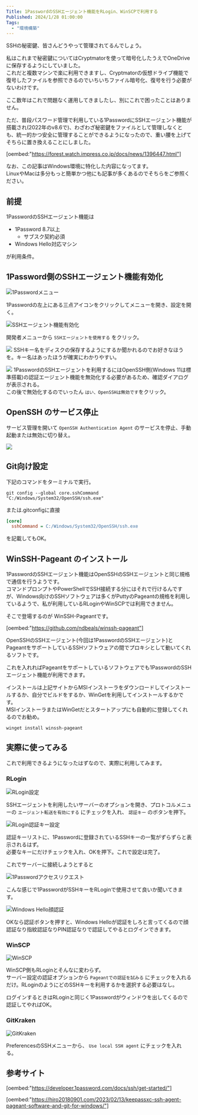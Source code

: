 ```yaml
---
Title: 1PasswordのSSHエージェント機能をRLogin、WinSCPで利用する
Published: 2024/1/28 01:00:00
Tags:
  - "環境構築"
---
```


SSHの秘密鍵、皆さんどうやって管理されてるんでしょう。  

私はこれまで秘密鍵についてはCryptmatorを使って暗号化したうえでOneDriveに保存するようにしていました。  
これだと複数マシンで楽に利用できますし、Cryptmatorの仮想ドライブ機能で復号したファイルを参照できるのでいちいちファイル暗号化、復号を行う必要がないわけです。  

ここ数年はこれで問題なく運用してきましたし、別にこれで困ったことはありません。  

ただ、普段パスワード管理で利用している1PasswordにSSHエージェント機能が搭載され(2022年のv8.6で)、わざわざ秘密鍵をファイルとして管理しなくとも、統一的かつ安全に管理することができるようになったので、重い腰を上げてそちらに置き換えることにしました。  

[oembed:"https://forest.watch.impress.co.jp/docs/news/1396447.html"]

なお、この記事はWindows環境に特化した内容になってます。  
LinuxやMacは多分もっと簡単かつ他にも記事が多くあるのでそちらをご参照ください。  

## 前提

1PasswordのSSHエージェント機能は
- 1Password 8.7以上
  - サブスク契約必須
- Windows Hello対応マシン

が利用条件。  

## 1Password側のSSHエージェント機能有効化

![1Passwordメニュー](1password-menu.png)

1Passwordの左上にある三点アイコンをクリックしてメニューを開き、設定を開く。  

![SSHエージェント機能有効化](1password-enablesshagent.png)


開発者メニューから `SSHエージェントを使用する` をクリック。

![](1password-enablesshagent-key.png)
SSHキー名をディスクの保存するようにするか聞かれるのでお好きなほうを。キー名はあったほうが確実にわかりやすい。 

![](disableopenssh.png)
1PasswordのSSHエージェントを利用するにはOpenSSH側(Windows 11は標準搭載)の認証エージェント機能を無効化する必要があるため、確認ダイアログが表示される。  
この後で無効化するのでいったん `はい、OpenSSHは無効です`をクリック。  



## OpenSSH のサービス停止  


サービス管理を開いて `OpenSSH Authentication Agent` のサービスを停止、手動起動または無効に切り替え。  

![](openssh-service-disable.png)


## Git向け設定  
下記のコマンドをターミナルで実行。  

```batch
git config --global core.sshCommand "C:/Windows/System32/OpenSSH/ssh.exe"
```
または.gitconfigに直接
```ini
[core]
  sshCommand = C:/Windows/System32/OpenSSH/ssh.exe
```
を記載してもOK。

## WinSSH-Pageant のインストール  


1PasswordのSSHエージェント機能はOpenSSHのSSHエージェントと同じ規格で通信を行うようです。  
コマンドプロンプトやPowerShellでSSH接続する分にはそれで行けるんですが、Windows向けのSSHソフトウェアは多くがPuttyのPageantの規格を利用しているようで、私が利用しているRLoginやWinSCPでは利用できません。  

そこで登場するのが WinSSH-Pageantです。  

[oembed:"https://github.com/ndbeals/winssh-pageant"]

OpenSSHのSSHエージェント(今回は1PasswordのSSHエージェント)とPageantをサポートしているSSHソフトウェアの間でプロキシとして動いてくれるソフトです。  

これを入れればPageantをサポートしているソフトウェアでも1PasswordのSSHエージェント機能が利用できます。  

インストールは上記サイトからMSIインストーラをダウンロードしてインストールするか、自分でビルドをするか、WinGetを利用してインストールするかです。  
MSIインストーラまたはWinGetだとスタートアップにも自動的に登録してくれるのでお勧め。  

```batch
winget install winssh-pageant
```


## 実際に使ってみる  

これで利用できるようになったはずなので、実際に利用してみます。  

### RLogin

![RLogin設定](rlogin-option1.png)

SSHエージェントを利用したいサーバーのオプションを開き、プロトコルメニューの `エージェント転送を有効にする` にチェックを入れ、 `認証キー` のボタンを押下。  

![RLogin認証キー設定](rlogin-option2.png)

認証キーリストに、1Passwordに登録されているSSHキーの一覧がずらずらと表示されるはず。  
必要なキーにだけチェックを入れ、OKを押下。これで設定は完了。  

これでサーバーに接続しようとすると

![1Passwordアクセスリクエスト](1password-accessrequest1.png)

こんな感じで1PasswordがSSHキーをRLoginで使用させて良いか聞いてきます。  

![Windows Hello顔認証](windowshello-face.png)

OKなら認証ボタンを押すと、Windows Helloが認証をしろと言ってくるので顔認証なり指紋認証なりPIN認証なりで認証してやるとログインできます。  

### WinSCP

![WinSCP](winscp.png)

WinSCP側もRLoginとそんなに変わらず。  
サーバー設定の認証オプションから `Pageantでの認証を試みる` にチェックを入れるだけ。RLoginのようにどのSSHキーを利用するかを選択する必要はなし。  

ログインするときはRLoginと同じく1Passwordがウィンドウを出してくるので認証してやればOK。

### GitKraken  

![GitKraken](gitkraken.png)

PreferencesのSSHメニューから、 `Use local SSH agent` にチェックを入れる。  


## 参考サイト
[oembed:"https://developer.1password.com/docs/ssh/get-started/"]

[oembed:"https://hiro20180901.com/2023/02/13/keepassxc-ssh-agent-pageant-software-and-git-for-windows/"]
